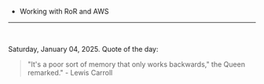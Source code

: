 - Working with RoR and AWS

---

<br>

<!-- quote_marker -->
Saturday, January 04, 2025. Quote of the day:

> "It's a poor sort of memory that only works backwards," the Queen remarked." - Lewis Carroll
